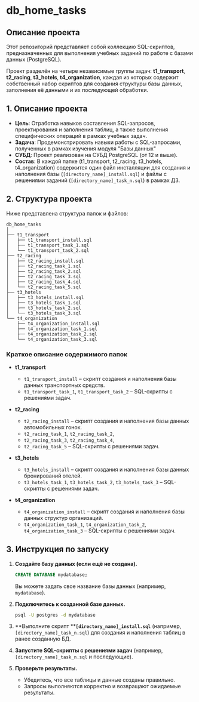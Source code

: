 # db\_home\_tasks

## Описание проекта

Этот репозиторий представляет собой коллекцию SQL-скриптов, предназначенных для выполнения учебных заданий по работе с базами данных (PostgreSQL).

Проект разделён на четыре независимые группы задач:
**t1\_transport**, **t2\_racing**, **t3\_hotels**, **t4\_organization**, каждая из которых содержит собственный набор скриптов для создания структуры базы данных, заполнения её данными и их последующей обработки.

## 1. Описание проекта

- **Цель**: Отработка навыков составления SQL-запросов, проектирования и заполнения таблиц, а также выполнения специфических операций в рамках учебных задач.
- **Задача**: Продемонстрировать навыки работы с SQL-запросами, полученных в рамках изучения модуля "Базы данных"
- **СУБД**: Проект реализован на СУБД PostgreSQL (от 12 и выше).
- **Состав**: В каждой папке (t1_transport, t2_racing, t3_hotels, t4_organization) содержится один файл инсталляции для создания и наполнения базы (`[directory_name]_install.sql`) и файлы с решениями заданий (`[directory_name]_task_n.sql`) в рамках ДЗ.

## 2. Структура проекта

Ниже представлена структура папок и файлов:

```
db_home_tasks
│  
├── t1_transport
│   ├── t1_transport_install.sql
│   ├── t1_transport_task_1.sql
│   └── t1_transport_task_2.sql
├── t2_racing
│   ├── t2_racing_install.sql
│   ├── t2_racing_task_1.sql
│   ├── t2_racing_task_2.sql
│   ├── t2_racing_task_3.sql
│   ├── t2_racing_task_4.sql
│   └── t2_racing_task_5.sql
├── t3_hotels
│   ├── t3_hotels_install.sql
│   ├── t3_hotels_task_1.sql
│   ├── t3_hotels_task_2.sql
│   └── t3_hotels_task_3.sql
└── t4_organization
    ├── t4_organization_install.sql
    ├── t4_organization_task_1.sql
    ├── t4_organization_task_2.sql
    └── t4_organization_task_3.sql
```

### Краткое описание содержимого папок

- **t1\_transport**

    - `t1_transport_install` – скрипт создания и наполнения базы данных транспортных средств.
    - `t1_transport_task_1`, `t1_transport_task_2` – SQL-скрипты с решениями задач.

- **t2\_racing**

    - `t2_racing_install` – скрипт создания и наполнения базы данных автомобильных гонок.
    - `t2_racing_task_1`, `t2_racing_task_2`,
    - `t2_racing_task_3`, `t2_racing_task_4`,
    - `t2_racing_task_5` – SQL-скрипты с решениями задач.

- **t3\_hotels**

    - `t3_hotels_install` – скрипт создания и наполнения базы данных бронирований отелей.
    - `t3_hotels_task_1`, `t3_hotels_task_2`, `t3_hotels_task_3` – SQL-скрипты с решениями задач.

- **t4\_organization**

    - `t4_organization_install` – скрипт создания и наполнения базы данных структур организаций.
    - `t4_organization_task_1`, `t4_organization_task_2`, `t4_organization_task_3` – SQL-скрипты с решениями задач.

## 3. Инструкция по запуску

1. **Создайте базу данных (если ещё не создана).**

   ```sql
   CREATE DATABASE mydatabase;
   ```

   Вы можете задать свое название базы данных (например, `mydatabase`).

2. **Подключитесь к созданной базе данных.**

   ```bash
   psql -U postgres -d mydatabase
   ```

3. \*\*Выполните скрипт \*\***`[directory_name]_install.sql`** (например, `[directory_name]_task_n.sql`) для создания и наполнения таблиц в ранее созданную БД.

4. **Запустите SQL-скрипты с решениями задач** (например, `[directory_name]_task_n.sql` и последующие).

5. **Проверьте результаты.**

    - Убедитесь, что все таблицы и данные созданы правильно.
    - Запросы выполняются корректно и возвращают ожидаемые результаты.

